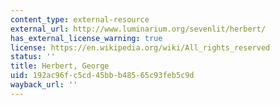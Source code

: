 ```yaml
---
content_type: external-resource
external_url: http://www.luminarium.org/sevenlit/herbert/
has_external_license_warning: true
license: https://en.wikipedia.org/wiki/All_rights_reserved
status: ''
title: Herbert, George
uid: 192ac96f-c5cd-45bb-b485-65c93feb5c9d
wayback_url: ''
---
```

